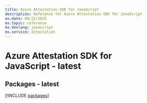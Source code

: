 ```yaml
---
title: Azure Attestation SDK for JavaScript
description: Reference for Azure Attestation SDK for JavaScript
ms.date: 09/22/2025
ms.topic: reference
ms.devlang: javascript
ms.service: attestation
---
```

# Azure Attestation SDK for JavaScript - latest
## Packages - latest
[!INCLUDE [packages](attestation-index.md)]